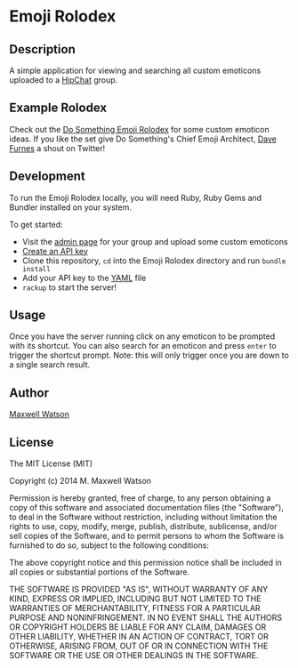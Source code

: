 # Emoji Rolodex

## Description
A simple application for viewing and searching all custom emoticons uploaded to a [HipChat](http://www.hipchat.com/) group.

## Example Rolodex
Check out the [Do Something Emoji Rolodex](http://emoji.dosomething.org/) for some custom emoticon ideas. If you like the set give Do Something's Chief Emoji Architect, [Dave Furnes](http://twitter.com/dfurnes) a shout on Twitter!

## Development
To run the Emoji Rolodex locally, you will need Ruby, Ruby Gems and Bundler installed on your system.

To get started:
- Visit the [admin page](https://www.hipchat.com/admin/emoticons) for your group and upload some custom emoticons
- [Create an API key](https://hipchat.com/account/api)
- Clone this repository, `cd` into the Emoji Rolodex directory and run `bundle install`
- Add your API key to the [YAML](http://www.yaml.org/) file
- `rackup` to start the server!

## Usage
Once you have the server running click on any emoticon to be prompted with its shortcut. You can also search for an emoticon and press `enter` to trigger the shortcut prompt. Note: this will only trigger once you are down to a single search result.

## Author
[Maxwell Watson](http://twitter.com/mmwtsn)

## License
The MIT License (MIT)

Copyright (c) 2014 M. Maxwell Watson

Permission is hereby granted, free of charge, to any person obtaining a copy
of this software and associated documentation files (the "Software"), to deal
in the Software without restriction, including without limitation the rights
to use, copy, modify, merge, publish, distribute, sublicense, and/or sell
copies of the Software, and to permit persons to whom the Software is
furnished to do so, subject to the following conditions:

The above copyright notice and this permission notice shall be included in all
copies or substantial portions of the Software.

THE SOFTWARE IS PROVIDED "AS IS", WITHOUT WARRANTY OF ANY KIND, EXPRESS OR
IMPLIED, INCLUDING BUT NOT LIMITED TO THE WARRANTIES OF MERCHANTABILITY,
FITNESS FOR A PARTICULAR PURPOSE AND NONINFRINGEMENT. IN NO EVENT SHALL THE
AUTHORS OR COPYRIGHT HOLDERS BE LIABLE FOR ANY CLAIM, DAMAGES OR OTHER
LIABILITY, WHETHER IN AN ACTION OF CONTRACT, TORT OR OTHERWISE, ARISING FROM,
OUT OF OR IN CONNECTION WITH THE SOFTWARE OR THE USE OR OTHER DEALINGS IN THE
SOFTWARE.
